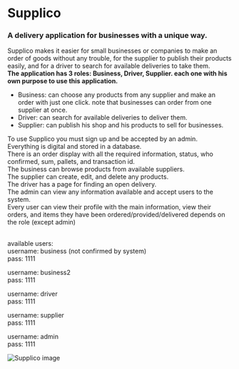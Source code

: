 # Supplico
### A delivery application for businesses with a unique way.
Supplico makes it easier for small businesses or companies to make an order of goods without any trouble, for the supplier to publish their products easily, and for a driver to search for available deliveries to take them. <br />
**The application has 3 roles: Business, Driver, Supplier. each one with his own purpose to use this application.** <br />
 - Business: can choose any products from any supplier and make an order with just one click. note that businesses can order from one supplier at once.
 - Driver: can search for available deliveries to deliver them.
 - Supplier: can publish his shop and his products to sell for businesses.

To use Supplico you must sign up and be accepted by an admin. <br />
Everything is digital and stored in a database. <br />
There is an order display with all the required information, status, who confirmed, sum, pallets, and transaction id. <br />
The business can browse products from available suppliers. <br />
The supplier can create, edit, and delete any products. <br />
The driver has a page for finding an open delivery. <br />
The admin can view any information available and accept users to the system. <br />
Every user can view their profile with the main information, view their orders, and items they have been ordered/provided/delivered depends on the role (except admin)<br /><br />

available users: <br />
username: business (not confirmed by system) <br />
pass: 1111 <br />

username: business2 <br />
pass: 1111 <br />

username: driver <br />
pass: 1111 <br />

username: supplier <br />
pass: 1111 <br /> 

username: admin <br />
pass: 1111 <br />

![Supplico image](https://github.com/lidan16122/Supplico/assets/108627871/24e439a6-f743-4948-b3fe-5d0fb0e577c2)
